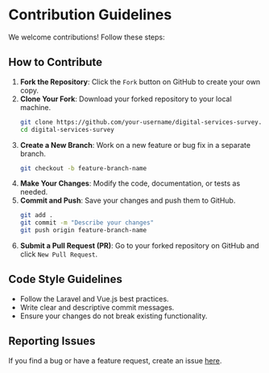 # Contribution Guidelines

We welcome contributions! Follow these steps:

## How to Contribute

1. **Fork the Repository**: Click the `Fork` button on GitHub to create your own copy.
2. **Clone Your Fork**: Download your forked repository to your local machine.
   ```sh
   git clone https://github.com/your-username/digital-services-survey.git
   cd digital-services-survey
   ```
3. **Create a New Branch**: Work on a new feature or bug fix in a separate branch.
   ```sh
   git checkout -b feature-branch-name
   ```
4. **Make Your Changes**: Modify the code, documentation, or tests as needed.
5. **Commit and Push**: Save your changes and push them to GitHub.
   ```sh
   git add .
   git commit -m "Describe your changes"
   git push origin feature-branch-name
   ```
6. **Submit a Pull Request (PR)**: Go to your forked repository on GitHub and click `New Pull Request`.

## Code Style Guidelines

- Follow the Laravel and Vue.js best practices.
- Write clear and descriptive commit messages.
- Ensure your changes do not break existing functionality.

## Reporting Issues

If you find a bug or have a feature request, create an issue [here](https://github.com/shahrilazwa/digital-services-survey/issues).

